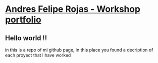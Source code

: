 # [Andres Felipe Rojas - Workshop portfolio ](http://felipe90.github.io/)

## Hello world !!

in this is a repo of mi github page, in this place you found a decription of each proyect that I have worked
